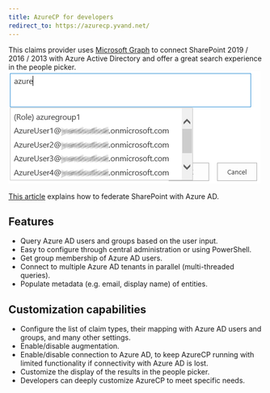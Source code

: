 ```yaml
---
title: AzureCP for developers
redirect_to: https://azurecp.yvand.net/
---
```


This claims provider uses [Microsoft Graph](https://developer.microsoft.com/en-us/graph/) to connect SharePoint 2019 / 2016 / 2013 with Azure Active Directory and offer a great search experience in the people picker.  
![People picker with AzureCP](https://github.com/Yvand/AzureCP/raw/gh-pages/assets/people%20picker%20AzureCP_2.png)

[This article](https://docs.microsoft.com/en-us/azure/active-directory/saas-apps/sharepoint-on-premises-tutorial) explains how to federate SharePoint with Azure AD.

## Features

- Query Azure AD users and groups based on the user input.
- Easy to configure through central administration or using PowerShell.
- Get group membership of Azure AD users.
- Connect to multiple Azure AD tenants in parallel (multi-threaded queries).
- Populate metadata (e.g. email, display name) of entities.

## Customization capabilities

- Configure the list of claim types, their mapping with Azure AD users and groups, and many other settings.
- Enable/disable augmentation.
- Enable/disable connection to Azure AD, to keep AzureCP running with limited functionality if connectivity with Azure AD is lost.
- Customize the display of the results in the people picker.
- Developers can deeply customize AzureCP to meet specific needs.
